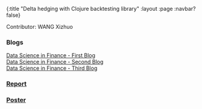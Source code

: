 {:title "Delta hedging with Clojure backtesting library"
 :layout :page
 :navbar? false}

Contributor: WANG Xizhuo

### Blogs
[Data Science in Finance - First Blog](/posts-output/2021-11-21-Blog-Post-WANG-Xizhuo/2021-11-21-Blog-Post-WANG-Xizhuo)<br/>
[Data Science in Finance - Second Blog](/posts-output/2022-01-17-Blog-Post-WANG-Xizhuo/2022-01-17-Blog-Post-WANG-Xizhuo)<br/>
[Data Science in Finance - Third Blog](/posts-output/2022-02-09-Blog-Post-WANG-Xizhuo/2022-02-09-Blog-Post-WANG-Xizhuo)<br/>

### [Report](/pdf/Report-WANG-Xizhuo.pdf)

### [Poster](/pdf/Poster-WANG-Xizhuo.pdf)